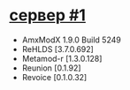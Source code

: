 # <a href="https://cscontrol.ru/load/server/12018/5108-rehlds-clear-server.html">сервер #1</a>

<ul>
  <li title="111">AmxModX 1.9.0 Build 5249</li>
  <li>ReHLDS [3.7.0.692]</li>
  <li>Metamod-r [1.3.0.128]</li>
  <li>Reunion [0.1.92]</li>
  <li>Revoice [0.1.0.32]</li>
</ul>
  




